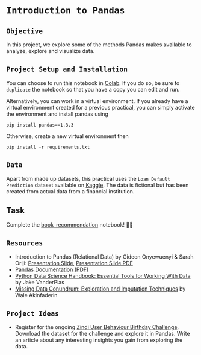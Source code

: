 
# `Introduction to Pandas`

## `Objective`

In this project, we explore some of the methods Pandas makes available to analyze, explore and visualize data.

## `Project Setup and Installation`
You can choose to run this notebook in [Colab](https://colab.research.google.com/drive/1BAJvL0KLAMw976RKi9qZ7ak8-9sv7Vft?usp=sharing). If you do so, be sure to `duplicate` the notebook so that you have a copy you can edit and run.

Alternatively, you can work in a virtual environment. If you already have a virtual environment created for a previous practical, you can simply activate the environment and install pandas using
```
pip install pandas==1.3.3
```
Otherwise, create a new virtual environment then 
```
pip install -r requirements.txt
```

## `Data`
Apart from made up datasets, this practical uses the `Loan Default Prediction` dataset available on [Kaggle](https://www.kaggle.com/kmldas/loan-default-prediction). The data is fictional but has been created from actual data from a financial institution.


## Task
Complete the [book_recommendation](book_recomendation.ipynb) notebook! 🔨🔨
## `Resources`
* Introduction to Pandas (Relational Data) by Gideon Onyewuenyi & Sarah Oriji: [Presentation Slide](https://docs.google.com/presentation/d/1sFl4uJkbGuYrkPwy88t3WQrEHKTqikJNptMk2wprTXM/edit?usp=sharing), [Presentation Slide PDF](introduction_to_pandas/presentation_intro_to_pandas.pdf)
* [Pandas Documentation (PDF)](https://pandas.pydata.org/pandas-docs/stable/pandas.pdf)
* [Python Data Science Handbook: Essential Tools for Working With Data](https://jakevdp.github.io/PythonDataScienceHandbook/) by Jake VanderPlas
* [Missing Data Conundrum: Exploration and Imputation Techniques](https://medium.com/@WalePhenomenon/missing-data-conundrum-exploration-and-imputation-techniques-9f40abe0fd87) by Wale Akinfaderin


## `Project Ideas`
* Register for the ongoing [Zindi User Behaviour Birthday Challenge](https://zindi.africa/competitions/zindi-user-behaviour-birthday-challenge). Download the dataset for the challenge and explore it in Pandas. Write an article about any interesting insights you gain from exploring the data. 